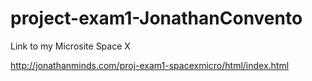 # project-exam1-JonathanConvento

Link to my Microsite Space X

http://jonathanminds.com/proj-exam1-spacexmicro/html/index.html
